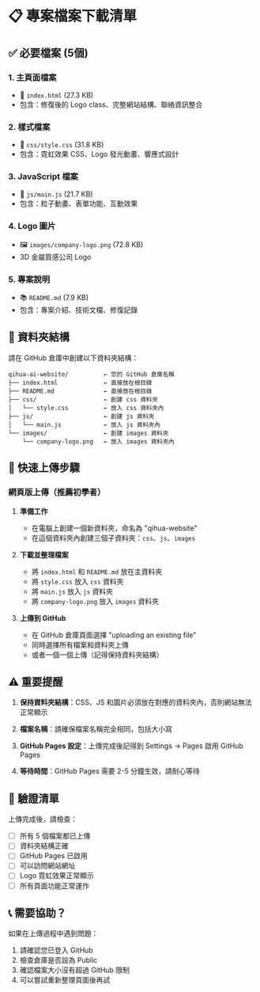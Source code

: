 # 📋 專案檔案下載清單

## ✅ **必要檔案 (5個)**

### 1. 主頁面檔案
- 📄 `index.html` (27.3 KB)
- 包含：修復後的 Logo class、完整網站結構、聯絡資訊整合

### 2. 樣式檔案
- 🎨 `css/style.css` (31.8 KB) 
- 包含：霓虹效果 CSS、Logo 發光動畫、響應式設計

### 3. JavaScript 檔案
- 🔧 `js/main.js` (21.7 KB)
- 包含：粒子動畫、表單功能、互動效果

### 4. Logo 圖片
- 🖼️ `images/company-logo.png` (72.8 KB)
- 3D 金屬質感公司 Logo

### 5. 專案說明
- 📚 `README.md` (7.9 KB)
- 包含：專案介紹、技術文檔、修復記錄

## 📁 **資料夾結構**

請在 GitHub 倉庫中創建以下資料夾結構：

```
qihua-ai-website/          ← 您的 GitHub 倉庫名稱
├── index.html             ← 直接放在根目錄
├── README.md              ← 直接放在根目錄
├── css/                   ← 創建 css 資料夾
│   └── style.css          ← 放入 css 資料夾內
├── js/                    ← 創建 js 資料夾
│   └── main.js            ← 放入 js 資料夾內
└── images/                ← 創建 images 資料夾
    └── company-logo.png   ← 放入 images 資料夾內
```

## 🚀 **快速上傳步驟**

### 網頁版上傳（推薦初學者）

1. **準備工作**
   - 在電腦上創建一個新資料夾，命名為 "qihua-website"
   - 在這個資料夾內創建三個子資料夾：`css`、`js`、`images`

2. **下載並整理檔案**
   - 將 `index.html` 和 `README.md` 放在主資料夾
   - 將 `style.css` 放入 `css` 資料夾
   - 將 `main.js` 放入 `js` 資料夾  
   - 將 `company-logo.png` 放入 `images` 資料夾

3. **上傳到 GitHub**
   - 在 GitHub 倉庫頁面選擇 "uploading an existing file"
   - 同時選擇所有檔案和資料夾上傳
   - 或者一個一個上傳（記得保持資料夾結構）

## ⚠️ **重要提醒**

1. **保持資料夾結構**：CSS、JS 和圖片必須放在對應的資料夾內，否則網站無法正常顯示

2. **檔案名稱**：請確保檔案名稱完全相同，包括大小寫

3. **GitHub Pages 設定**：上傳完成後記得到 Settings → Pages 啟用 GitHub Pages

4. **等待時間**：GitHub Pages 需要 2-5 分鐘生效，請耐心等待

## 🎯 **驗證清單**

上傳完成後，請檢查：
- [ ] 所有 5 個檔案都已上傳
- [ ] 資料夾結構正確
- [ ] GitHub Pages 已啟用
- [ ] 可以訪問網站網址
- [ ] Logo 霓虹效果正常顯示
- [ ] 所有頁面功能正常運作

## 📞 **需要協助？**

如果在上傳過程中遇到問題：
1. 請確認您已登入 GitHub
2. 檢查倉庫是否設為 Public
3. 確認檔案大小沒有超過 GitHub 限制
4. 可以嘗試重新整理頁面後再試